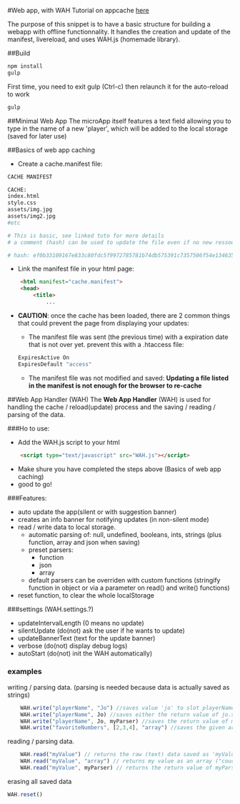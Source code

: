 #Web app, with WAH
Tutorial on appcache [here](http://www.html5rocks.com/en/tutorials/appcache/beginner/)

The purpose of this snippet is to have a basic structure for building a webapp with offline functionnality.
It handles the creation and update of the manifest, livereload, and uses WAH.js (homemade library).

##Build
```bash
npm install
gulp
```
First time, you need to exit gulp (Ctrl-c) then relaunch it for the auto-reload to work
```bash
gulp
```

##Minimal Web App
The microApp itself features a text field allowing you to type in the name of a new 'player', which will be added to the local storage (saved for later use)

##Basics of web app caching
- Create a cache.manifest file:

```bash
CACHE MANIFEST

CACHE:
index.html
style.css
assets/img.jpg
assets/img2.jpg
#etc

# This is basic, see linked tuto for more details
# a comment (hash) can be used to update the file even if no new ressource is added:

# hash: ef0b33109167e833c80fdc5f9972785781b74db575391c7357506f54e134635f
```
- Link the manifest file in your html page:

```html
	<html manifest="cache.manifest">
	<head>
		<title>
			...
```
- **CAUTION**: once the cache has been loaded, there are 2 common things that could prevent the page from displaying your updates:
	- The manifest file was sent (the previous time) with a expiration date that is not over yet. prevent this with a .htaccess file:

	```bash
	ExpiresActive On
	ExpiresDefault "access"
	```
	- The manifest file was not modified and saved: **Updating a file listed in the manifest is not enough for the browser to re-cache**

##Web App Handler (WAH)
The **Web App Handler** (WAH) is used for handling the cache / reload(update) process and the saving / reading / parsing of the data.

###Ho to use:
- Add the WAH.js script to your html

```html
	<script type="text/javascript" src="WAH.js"></script>
```
- Make shure you have completed the steps above (Basics of web app caching)
- good to go!

###Features:
- auto update the app(silent or with suggestion banner)
- creates an info banner for notifying updates (in non-silent mode)
- read / write data to local storage.
	- automatic parsing of: null, undefined, booleans, ints, strings (plus function, array and json when saving)
	- preset parsers:
		- function
		- json
		- array
	- default parsers can be overriden with custom functions (stringify function in object or via a parameter on read() and write() functions)
- reset function, to clear the whole localStorage

###settings (WAH.settings.?)
- updateIntervalLength	(0 means no update)
- silentUpdate			(do(not) ask the user if he wants to update)
- updateBannerText		(text for the update banner)
- verbose				(do(not) display debug logs)
- autoStart				(do(not) init the WAH automatically)

### examples

writing / parsing data. (parsing is needed because data is actually saved as strings)
```javascript
	WAH.write("playerName", "Jo") //saves value 'jo' to slot playerName.
	WAH.write("playerName", Jo) //saves either the return value of jo.stringify(), or a json representation of that object
	WAH.write("playerName", Jo, myParser) //saves the return value of myParser(Jo)
	WAH.write("favoriteNumbers", [2,3,4], "array") //saves the given array using the preset parser "array"
```
reading / parsing data.
```javascript
	WAH.read("myValue") // returns the raw (text) data saved as 'myValue' (or true, false, null, undefined if the data was "true", "false", "null" or "undefined")
	WAH.read("myValue", "array") // returns my value as an array ("coucou, -1, 3.2, je" becomes ["coucou",-1,3.2,"je"]), or an empty array if 'myValue' is empty or undefined.
	WAH.read("myValue", myParser) // returns the return value of myParser(value_of_myValue)
```
erasing all saved data
```javascript
WAH.reset()
```